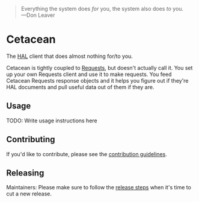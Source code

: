 > Everything the system does *for* you, the system also does *to* you.
> <br>—Don Leaver

# Cetacean

The [HAL](http://stateless.co/hal_specification.html) client that does almost
nothing for/to you.

Cetacean is tightly coupled to [Requests](https://pypi.python.org/pypi/requests),
but doesn't actually call it. You set up your own Requests client and use it to
make requests. You feed Cetacean Requests response objects and it helps you
figure out if they're HAL documents and pull useful data out of them if they
are.

## Usage

TODO: Write usage instructions here


## Contributing

If you'd like to contribute, please see the [contribution guidelines](CONTRIBUTING.md).


## Releasing

Maintainers: Please make sure to follow the [release steps](RELEASING.md) when
it's time to cut a new release.
